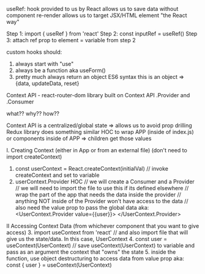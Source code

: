 useRef: hook provided to us by React
allows us to save data without component re-render
allows us to target JSX/HTML element "the React way"

Step 1: import { useRef } from 'react'
Step 2: const inputRef = useRef()
Step 3: attach ref prop to element  = variable from step 2


custom hooks should:
1. always start with "use"
2. always be a function aka useForm()
3. pretty much always return an object
ES6 syntax this is an object => {data, updateData, reset}

Context API - react-router-dom library built on Context API
.Provider and .Consumer

what?? why?? how??

Context API is a centralized/global state => allows us to avoid prop drilling
Redux library does something similar
HOC to wrap APP (inside of index.js) or components inside of APP => children get those values

I. Creating Context (either in App or from an external file)
 (don't need to import createContext)
1. const userContext = React.createContext(initialVal) // invoke createContext and set to variable
2. userContext.Provider HOC // we will create a Consumer and a Provider
// we will need to import the file to use this if its defined elsewhere
// wrap the part of the app that needs the data inside the provider
// anything NOT inside of the Provider won't have access to the data
// also need the value prop to pass the global data aka:
<UserContext.Provider value={{user}}>
   <child components go in here>
</UserContext.Provider>

II Accessing Context Data (from whichever component that you want to give access)
3. import useContext from 'react' // and also import file that will give us the state/data. In this case, UserContext
4. const user = useContext(UserContext) // save useContext(UserContext) to variable and pass as an argument the context that "owns" the state
5. inside the function, use object destructuring to access data from value prop aka:
const { user } = useContext(UserContext)